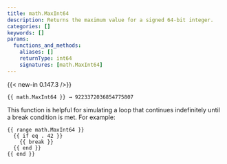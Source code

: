 ```yaml
---
title: math.MaxInt64
description: Returns the maximum value for a signed 64-bit integer.
categories: []
keywords: []
params:
  functions_and_methods:
    aliases: []
    returnType: int64
    signatures: [math.MaxInt64]
---
```


{{< new-in 0.147.3 />}}

```go-html-template
{{ math.MaxInt64 }} → 9223372036854775807
```

This function is helpful for simulating a loop that continues indefinitely until a break condition is met. For example:

```go-html-template
{{ range math.MaxInt64 }}
  {{ if eq . 42 }}
    {{ break }}
  {{ end }}
{{ end }}
```
